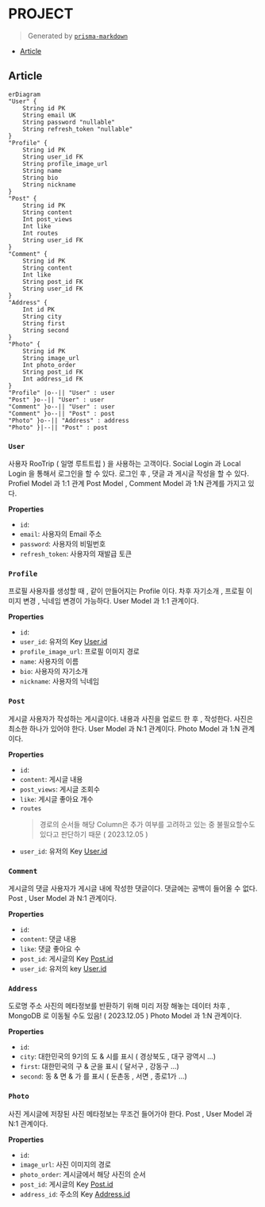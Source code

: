 # PROJECT
> Generated by [`prisma-markdown`](https://github.com/samchon/prisma-markdown)

- [Article](#Article)

## Article
```mermaid
erDiagram
"User" {
    String id PK
    String email UK
    String password "nullable"
    String refresh_token "nullable"
}
"Profile" {
    String id PK
    String user_id FK
    String profile_image_url
    String name
    String bio
    String nickname
}
"Post" {
    String id PK
    String content
    Int post_views
    Int like
    Int routes
    String user_id FK
}
"Comment" {
    String id PK
    String content
    Int like
    String post_id FK
    String user_id FK
}
"Address" {
    Int id PK
    String city
    String first
    String second
}
"Photo" {
    String id PK
    String image_url
    Int photo_order
    String post_id FK
    Int address_id FK
}
"Profile" |o--|| "User" : user
"Post" }o--|| "User" : user
"Comment" }o--|| "User" : user
"Comment" }o--|| "Post" : post
"Photo" }o--|| "Address" : address
"Photo" }|--|| "Post" : post
```

### `User`
사용자
RooTrip ( 일명 루트트립 ) 을 사용하는 고객이다.
Social Login 과 Local Login 을 통해서 로그인을 할 수 있다.
로그인 후 , 댓글 과 게시글 작성을 할 수 있다.
Profiel Model 과 1:1 관계
Post Model , Comment Model 과 1:N 관계를 가지고 있다.

**Properties**
  - `id`: 
  - `email`: 사용자의 Email 주소
  - `password`: 사용자의 비밀번호
  - `refresh_token`: 사용자의 재발급 토큰

### `Profile`
프로필
사용자를 생성할 때 , 같이 만들어지는 Profile 이다.
차후
자기소개 , 프로필 이미지 변경 , 닉네임 변경이 가능하다.
User Model 과 1:1 관계이다.

**Properties**
  - `id`: 
  - `user_id`: 유저의 Key [User.id](#User)
  - `profile_image_url`: 프로필 이미지 경로
  - `name`: 사용자의 이름
  - `bio`: 사용자의 자기소개
  - `nickname`: 사용자의 닉네임

### `Post`
게시글
사용자가 작성하는 게시글이다.
내용과 사진을 업로드 한 후 , 작성한다.
사진은 최소한 하나가 있어야 한다.
User Model 과 N:1 관계이다.
Photo Model 과 1:N 관계이다.

**Properties**
  - `id`: 
  - `content`: 게시글 내용
  - `post_views`: 게시글 조회수
  - `like`: 게시글 좋아요 개수
  - `routes`
    > 경로의 순서들
    > 해당 Column은 추가 여부를 고려하고 있는 중
    > 불필요할수도 있다고 판단하기 때문 ( 2023.12.05 )
  - `user_id`: 유저의 Key [User.id](#User)

### `Comment`
게시글의 댓글
사용자가 게시글 내에 작성한 댓글이다.
댓글에는 공백이 들어올 수 없다.
Post , User Model 과 N:1 관계이다.

**Properties**
  - `id`: 
  - `content`: 댓글 내용
  - `like`: 댓글 좋아요 수
  - `post_id`: 게시글의 Key [Post.id](#Post)
  - `user_id`: 유저의 key [User.id](#User)

### `Address`
도로명 주소
사진의 메타정보를 반환하기 위해 미리 저장 해놓는 데이터
차후 , MongoDB 로 이동될 수도 있음! ( 2023.12.05 )
Photo Model 과 1:N 관계이다.

**Properties**
  - `id`: 
  - `city`: 대한민국의 9기의 도 & 시를 표시 ( 경상북도 , 대구 광역시 ...)
  - `first`: 대한민국의 구 & 군을 표시 ( 달서구 , 강동구 ...)
  - `second`: 동 & 면 & 가 를 표시 ( 둔촌동 , 서면 , 종로1가 ...)

### `Photo`
사진
게시글에 저장된 사진
메타정보는 무조건 들어가야 한다.
Post , User Model 과 N:1 관계이다.

**Properties**
  - `id`: 
  - `image_url`: 사진 이미지의 경로
  - `photo_order`: 게시글에서 해당 사진의 순서
  - `post_id`: 게시글의 Key [Post.id](#Post)
  - `address_id`: 주소의 Key [Address.id](#Address)